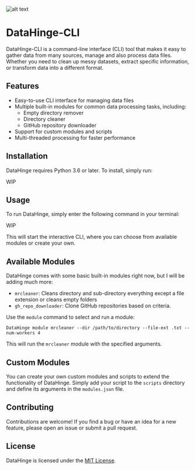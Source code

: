  ![alt text](https://cdn.statically.io/gh/Sudo-Ivan/MyWebsite-Assets/main/images/logo/datahinge.png)

# DataHinge-CLI

DataHinge-CLI is a command-line interface (CLI) tool that makes it easy to gather data from many sources, manage and also process data files. Whether you need to clean up messy datasets, extract specific information, or transform data into a different format.

## Features

-   Easy-to-use CLI interface for managing data files
-   Multiple built-in modules for common data processing tasks, including:
    -   Empty directory remover
    -   Directory cleaner
    -   GitHub repository downloader
-   Support for custom modules and scripts
-   Multi-threaded processing for faster performance

## Installation

DataHinge requires Python 3.6 or later. To install, simply run:

WIP

## Usage

To run DataHinge, simply enter the following command in your terminal:

WIP

This will start the interactive CLI, where you can choose from available modules or create your own.

## Available Modules

DataHinge comes with some basic built-in modules right now, but I will be adding much more:

-   `mrcleaner`: Cleans directory and sub-directory everything except a file extension or cleans empty folders
-   `gh_repo_downloader`: Clone GitHub repositories based on criteria.

Use the `module` command to select and run a module:

`DataHinge module mrcleaner --dir /path/to/directory --file-ext .txt --num-workers 4`

This will run the `mrcleaner` module with the specified arguments.

## Custom Modules

You can create your own custom modules and scripts to extend the functionality of DataHinge. Simply add your script to the `scripts` directory and define its arguments in the `modules.json` file.

## Contributing

Contributions are welcome! If you find a bug or have an idea for a new feature, please open an issue or submit a pull request.

## License

DataHinge is licensed under the [MIT License](https://chat.openai.com/chat/LICENSE).
